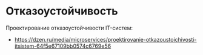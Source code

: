 # Отказоустойчивость

Проектирование отказоустойчивости IT-систем:
- https://dzen.ru/media/microservices/proektirovanie-otkazoustoichivosti-itsistem-64f5e67109bb0574c6769e56
